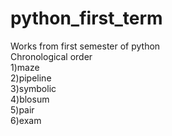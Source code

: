 # python_first_term
Works from first semester of python  
Chronological order  
1)maze  
2)pipeline  
3)symbolic  
4)blosum  
5)pair  
6)exam

